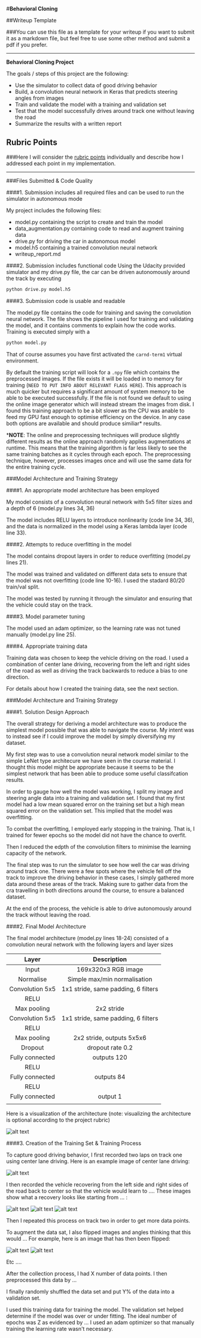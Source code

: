 #**Behavioral Cloning** 

##Writeup Template

###You can use this file as a template for your writeup if you want to submit it as a markdown file, but feel free to use some other method and submit a pdf if you prefer.

---

**Behavioral Cloning Project**

The goals / steps of this project are the following:
* Use the simulator to collect data of good driving behavior
* Build, a convolution neural network in Keras that predicts steering angles from images
* Train and validate the model with a training and validation set
* Test that the model successfully drives around track one without leaving the road
* Summarize the results with a written report


[//]: # (Image References)

[image1]: ./examples/placeholder.png "Model Visualization"
[image2]: ./examples/placeholder.png "Grayscaling"
[image3]: ./examples/placeholder_small.png "Recovery Image"
[image4]: ./examples/placeholder_small.png "Recovery Image"
[image5]: ./examples/placeholder_small.png "Recovery Image"
[image6]: ./examples/placeholder_small.png "Normal Image"
[image7]: ./examples/placeholder_small.png "Flipped Image"

## Rubric Points
###Here I will consider the [rubric points](https://review.udacity.com/#!/rubrics/432/view) individually and describe how I addressed each point in my implementation.  

---
###Files Submitted & Code Quality

####1. Submission includes all required files and can be used to run the simulator in autonomous mode

My project includes the following files:
* model.py containing the script to create and train the model
* data_augmentation.py containing code to read and augment training data
* drive.py for driving the car in autonomous model
* model.h5 containing a trained convolution neural network 
* writeup_report.md

####2. Submission includes functional code
Using the Udacity provided simulator and my drive.py file, the car can be driven autonomously around the track by executing 
```sh
python drive.py model.h5
```

####3. Submission code is usable and readable

The model.py file contains the code for training and saving the convolution neural network. The file shows the pipeline I used for training and validating the model, and it contains comments to explain how the code works. Training is executed simply with a
```sh
python model.py
```
That of course assumes you have first activated the `carnd-term1` virtual environment.

By default the training script will look for a `.npy` file which contains the preprocessed images. If the file exists it will be loaded in to memory for training (`NEED TO PUT INFO ABOUT RELEVANT FLAGS HERE`). This approach is much quicker but requires a significant amount of system memory to be able to be executed successfully. If the file is not found we default to using the online image generator which will instead stream the images from disk. I found this training approach to be a bit slower as the CPU was anable to feed my GPU fast enough to optimise efficiency on the device. In any case both options are available and should produce similiar* results.

***NOTE**: The online and preprocessing techniques will produce slightly different results as the online approach randomly applies augmentations at runtime. This means that the training algorithm is far less likely to see the same training batches as it cycles through each epoch. The preprocessing technique, however, processes images once and will use the same data for the entire training cycle.

###Model Architecture and Training Strategy

####1. An appropriate model architecture has been employed

My model consists of a convolution neural network with 5x5 filter sizes and a depth of 6 (model.py lines 34, 36) 

The model includes RELU layers to introduce nonlinearity (code line 34, 36), and the data is normalized in the model using a Keras lambda layer (code line 33). 

####2. Attempts to reduce overfitting in the model

The model contains dropout layers in order to reduce overfitting (model.py lines 21). 

The model was trained and validated on different data sets to ensure that the model was not overfitting (code line 10-16). I used the stadard 80/20 train/val split.

The model was tested by running it through the simulator and ensuring that the vehicle could stay on the track.

####3. Model parameter tuning

The model used an adam optimizer, so the learning rate was not tuned manually (model.py line 25).

####4. Appropriate training data

Training data was chosen to keep the vehicle driving on the road. I used a combination of center lane driving, recovering from the left and right sides of the road as well as driving the track backwards to reduce a bias to one direction. 

For details about how I created the training data, see the next section. 

###Model Architecture and Training Strategy

####1. Solution Design Approach

The overall strategy for deriving a model architecture was to produce the simplest model possible that was able to navigate the course. My intent was to instead see if I could improve the model by simply diversifying my dataset.

My first step was to use a convolution neural network model similar to the simple LeNet type architecure we have seen in the course material. I thought this model might be appropriate because it seems to be the simplest network that has been able to produce some useful classifcation results.

In order to gauge how well the model was working, I split my image and steering angle data into a training and validation set. I found that my first model had a low mean squared error on the training set but a high mean squared error on the validation set. This implied that the model was overfitting. 

To combat the overfitting, I employed early stopping in the training. That is, I trained for fewer epochs so the model did not have the chance to overfit.

Then I reduced the edpth of the convolution filters to minimise the learning capacity of the network.

The final step was to run the simulator to see how well the car was driving around track one. There were a few spots where the vehicle fell off the track to improve the driving behavior in these cases, I simply gathered more data around these areas of the track. Making sure to gather data from the cra travelling in both directions around the course, to ensure a balanced dataset.

At the end of the process, the vehicle is able to drive autonomously around the track without leaving the road.

####2. Final Model Architecture

The final model architecture (model.py lines 18-24) consisted of a convolution neural network with the following layers and layer sizes

| Layer         		|     Description	        					| 
|:---------------------:|:---------------------------------------------:| 
| Input         		| 169x320x3 RGB image   					    |
| Normalise				| Simple max/min normalisation                  |
| Convolution 5x5     	| 1x1 stride, same padding, 6 filters         	|
| RELU					|												|
| Max pooling	      	| 2x2 stride                    				|
| Convolution 5x5	    | 1x1 stride, same padding, 6 filters    		|
| RELU					|												|
| Max pooling	      	| 2x2 stride,  outputs 5x5x6    				|
| Dropout               | dropout rate 0.2                              |
| Fully connected		| outputs 120       							|
| RELU					|												|
| Fully connected       | outputs 84                                    |
| RELU					|												|
| Fully connected   	| output 1    									|
|						|												|


Here is a visualization of the architecture (note: visualizing the architecture is optional according to the project rubric)

![alt text][image1]

####3. Creation of the Training Set & Training Process

To capture good driving behavior, I first recorded two laps on track one using center lane driving. Here is an example image of center lane driving:

![alt text][image2]

I then recorded the vehicle recovering from the left side and right sides of the road back to center so that the vehicle would learn to .... These images show what a recovery looks like starting from ... :

![alt text][image3]
![alt text][image4]
![alt text][image5]

Then I repeated this process on track two in order to get more data points.

To augment the data sat, I also flipped images and angles thinking that this would ... For example, here is an image that has then been flipped:

![alt text][image6]
![alt text][image7]

Etc ....

After the collection process, I had X number of data points. I then preprocessed this data by ...


I finally randomly shuffled the data set and put Y% of the data into a validation set. 

I used this training data for training the model. The validation set helped determine if the model was over or under fitting. The ideal number of epochs was Z as evidenced by ... I used an adam optimizer so that manually training the learning rate wasn't necessary.
